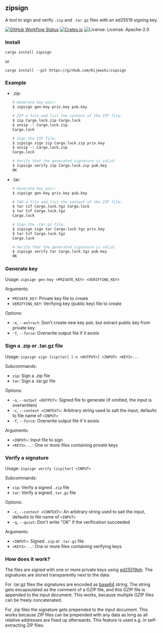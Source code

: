 ## zipsign

A tool to sign and verify `.zip` and `.tar.gz` files with an ed25519 signing key.

[![GitHub Workflow Status](https://img.shields.io/github/actions/workflow/status/Kijewski/zipsign/ci.yml?branch=main)](https://github.com/Kijewski/zipsign/actions/workflows/ci.yml)
[![Crates.io](https://img.shields.io/crates/v/zipsign?logo=rust)](https://crates.io/crates/zipsign)
![License: License: Apache-2.0](https://img.shields.io/badge/license-Apache--2.0-informational?logo=apache)

### Install

```text
cargo install zipsign
```

or

```text
cargo install --git https://github.com/Kijewski/zipsign
```

### Example

* .zip:

    ```sh
    # Generate key pair:
    $ zipsign gen-key priv.key pub.key

    # ZIP a file and list the content of the ZIP file:
    $ zip Cargo.lock.zip Cargo.lock
    $ unzip -l Cargo.lock.zip
    Cargo.lock

    # Sign the ZIP file:
    $ zipsign sign zip Cargo.lock.zip priv.key
    $ unzip -l Cargo.lock.zip
    Cargo.lock

    # Verify that the generated signature is valid:
    $ zipsign verify zip Cargo.lock.zip pub.key
    OK
    ```

* .tar:

    ```sh
    # Generate key pair:
    $ zipsign gen-key priv.key pub.key

    # TAR a file and list the content of the ZIP file:
    $ tar czf Cargo.lock.tgz Cargo.lock
    $ tar tzf Cargo.lock.tgz
    Cargo.lock

    # Sign the .tar.gz file:
    $ zipsign sign tar Cargo.lock.tgz priv.key
    $ tar tzf Cargo.lock.tgz
    Cargo.lock

    # Verify that the generated signature is valid:
    $ zipsign verify tar Cargo.lock.tgz pub.key
    OK
    ```

### Generate key

Usage: `zipsign gen-key <PRIVATE_KEY> <VERIFYING_KEY>`

Arguments:

* `PRIVATE_KEY`:    Private key file to create
* `VERIFYING_KEY`:  Verifying key (public key) file to create

Options:

* `-e`, `--extract`: Don't create new key pair, but extract public key from private key
* `-f`, `--force`: Overwrite output file if it exists

### Sign a .zip or .tar.gz file

Usage: `zipsign sign [zip|tar] [-o <OUTPUT>] <INPUT> <KEYS>...`

Subcommands:

* `zip`: Sign a .zip file
* `tar`: Sign a .tar.gz file

Options:

* `-o`, `--output <OUTPUT>`:   Signed file to generate (if omitted, the input is overwritten)
* `-c`, `--context <CONTEXT>`: Arbitrary string used to salt the input, defaults to file name of `<INPUT>`
* `-f`, `--force`: Overwrite output file if it exists

Arguments:

* `<INPUT>`:   Input file to sign
* `<KEYS>...`: One or more files containing private keys

### Verify a signature

Usage: `zipsign verify [zip|tar] <INPUT>`

Subcommands:

* `zip`: Verify a signed `.zip` file
* `tar`: Verify a signed `.tar.gz` file

Options:

* `-c`, `--context <CONTEXT>`: An arbitrary string used to salt the input, defaults to file name of `<INPUT>`
* `-q`, `--quiet`:             Don't write "OK" if the verification succeeded

Arguments:

* `<INPUT>`:   Signed `.zip` or `.tar.gz` file
* `<KEYS>...`: One or more files containing verifying keys

### How does it work?

The files are signed with one or more private keys using [ed25519ph](https://datatracker.ietf.org/doc/html/rfc8032#section-5.1).
The signatures are stored transparently next to the data.

For .tar.gz files the signatures are encoded as [base64](https://datatracker.ietf.org/doc/html/rfc4648#page-5) string.
The string gets encapsulated as the comment of a GZIP file, and this GZIP file is appended to the input document.
This works, because multiple GZIP files can be freely concatenated.

For .zip files the signature gets prepended to the input document.
This works because ZIP files can be prepended with any data as long as all relative addresses are fixed up afterwards.
This feature is used e.g. in self-extracting ZIP files.
